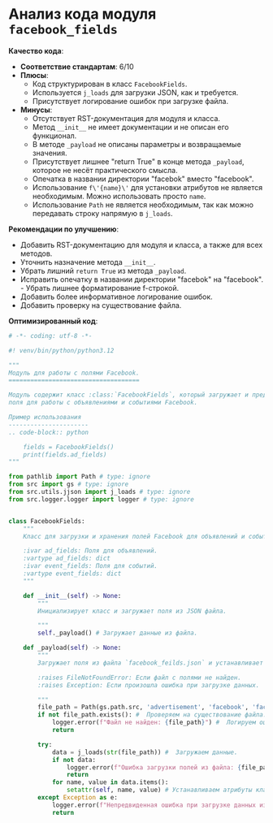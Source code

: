 # Анализ кода модуля `facebook_fields`

**Качество кода**:
   - **Соответствие стандартам**: 6/10
   - **Плюсы**:
     - Код структурирован в класс `FacebookFields`.
     - Используется `j_loads` для загрузки JSON, как и требуется.
     - Присутствует логирование ошибок при загрузке файла.
   - **Минусы**:
     - Отсутствует RST-документация для модуля и класса.
     - Метод `__init__` не имеет документации и не описан его функционал.
     - В методе `_payload` не описаны параметры и возвращаемые значения.
     - Присутствует лишнее "return True" в конце метода `_payload`, которое не несёт практического смысла.
     - Опечатка в названии директории "facebok" вместо "facebook".
     - Использование `f\'{name}\'` для установки атрибутов не является необходимым. Можно использовать просто `name`.
     - Использование `Path` не является необходимым, так как можно передавать строку напрямую в `j_loads`.

**Рекомендации по улучшению**:

   - Добавить RST-документацию для модуля и класса, а также для всех методов.
   - Уточнить назначение метода `__init__`.
   - Убрать лишний `return True` из метода `_payload`.
   - Исправить опечатку в названии директории "facebok" на "facebook".
    - Убрать лишнее форматирование f-строкой.
   - Добавить более информативное логирование ошибок.
   - Добавить проверку на существование файла.

**Оптимизированный код**:
```python
# -*- coding: utf-8 -*-

#! venv/bin/python/python3.12

"""
Модуль для работы с полями Facebook.
====================================

Модуль содержит класс :class:`FacebookFields`, который загружает и предоставляет
поля для работы с объявлениями и событиями Facebook.

Пример использования
----------------------
.. code-block:: python

    fields = FacebookFields()
    print(fields.ad_fields)
"""

from pathlib import Path # type: ignore
from src import gs # type: ignore
from src.utils.jjson import j_loads # type: ignore
from src.logger.logger import logger # type: ignore


class FacebookFields:
    """
    Класс для загрузки и хранения полей Facebook для объявлений и событий.

    :ivar ad_fields: Поля для объявлений.
    :vartype ad_fields: dict
    :ivar event_fields: Поля для событий.
    :vartype event_fields: dict
    """

    def __init__(self) -> None:
        """
        Инициализирует класс и загружает поля из JSON файла.

        """
        self._payload() # Загружает данные из файла.

    def _payload(self) -> None:
        """
        Загружает поля из файла `facebook_feilds.json` и устанавливает их как атрибуты класса.

        :raises FileNotFoundError: Если файл с полями не найден.
        :raises Exception: Если произошла ошибка при загрузке данных.

        """
        file_path = Path(gs.path.src, 'advertisement', 'facebook', 'facebook_feilds.json') #  исправляем опечатку в названии директории "facebok" на "facebook".
        if not file_path.exists(): #  Проверяем на существование файла.
            logger.error(f"Файл не найден: {file_path}") #  Логируем ошибку если файла не существует
            return

        try:
            data = j_loads(str(file_path)) #  Загружаем данные.
            if not data:
                logger.error(f"Ошибка загрузки полей из файла: {file_path}") # Логируем ошибку при загрузке.
                return
            for name, value in data.items():
                setattr(self, name, value) # Устанавливаем атрибуты класса.
        except Exception as e:
            logger.error(f"Непредвиденная ошибка при загрузке данных из файла: {file_path}, {e}")# Логируем ошибку, если произошла ошибка при загрузке данных.
            return
```